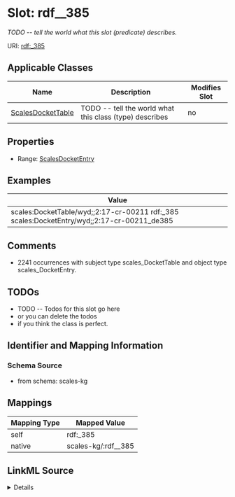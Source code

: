 

# Slot: rdf__385


_TODO -- tell the world what this slot (predicate) describes._





URI: [rdf:_385](http://www.w3.org/1999/02/22-rdf-syntax-ns#_385)



<!-- no inheritance hierarchy -->





## Applicable Classes

| Name | Description | Modifies Slot |
| --- | --- | --- |
| [ScalesDocketTable](../classes/ScalesDocketTable.md) | TODO -- tell the world what this class (type) describes |  no  |







## Properties

* Range: [ScalesDocketEntry](../classes/ScalesDocketEntry.md)






## Examples

| Value |
| --- |
| scales:DocketTable/wyd;;2:17-cr-00211 rdf:_385 scales:DocketEntry/wyd;;2:17-cr-00211_de385 |

## Comments

* 2241 occurrences with subject type scales_DocketTable and object type scales_DocketEntry.

## TODOs

* TODO -- Todos for this slot go here
* or you can delete the todos
* if you think the class is perfect.

## Identifier and Mapping Information







### Schema Source


* from schema: scales-kg




## Mappings

| Mapping Type | Mapped Value |
| ---  | ---  |
| self | rdf:_385 |
| native | scales-kg/:rdf__385 |




## LinkML Source

<details>
```yaml
name: rdf__385
description: TODO -- tell the world what this slot (predicate) describes.
todos:
- TODO -- Todos for this slot go here
- or you can delete the todos
- if you think the class is perfect.
comments:
- 2241 occurrences with subject type scales_DocketTable and object type scales_DocketEntry.
examples:
- value: scales:DocketTable/wyd;;2:17-cr-00211 rdf:_385 scales:DocketEntry/wyd;;2:17-cr-00211_de385
from_schema: scales-kg
rank: 1000
slot_uri: rdf:_385
alias: rdf__385
domain_of:
- scales_DocketTable
range: scales_DocketEntry

```
</details>